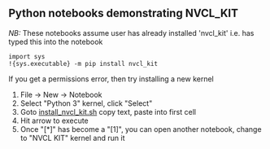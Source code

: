 ## Python notebooks demonstrating NVCL_KIT

*NB:* These notebooks assume user has already installed 'nvcl_kit' i.e. has typed this into the notebook

```
import sys
!{sys.executable} -m pip install nvcl_kit
```

If you get a permissions error, then try installing a new kernel

1) File -> New -> Notebook
2) Select "Python 3" kernel, click "Select"
3) Goto [install_nvcl_kit.sh](https://gitlab.com/csiro-geoanalytics/python-shared/nvcl_kit/-/blob/master/notebooks/install_nvcl_kit.sh)
copy text, paste into first cell
4) Hit arrow to execute 
5) Once "[*]" has become a "[1]", you can open another notebook, change to "NVCL KIT" kernel and run it

